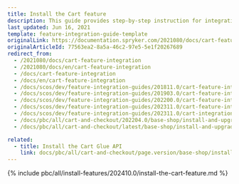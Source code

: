 ```yaml
---
title: Install the Cart feature
description: This guide provides step-by-step instruction for integrating Add product to cart from the Catalog page feature into your project.
last_updated: Jun 16, 2021
template: feature-integration-guide-template
originalLink: https://documentation.spryker.com/2021080/docs/cart-feature-integration
originalArticleId: 77563ea2-8a5a-46c2-97e5-5e1f20267689
redirect_from:
  - /2021080/docs/cart-feature-integration
  - /2021080/docs/en/cart-feature-integration
  - /docs/cart-feature-integration
  - /docs/en/cart-feature-integration
  - /docs/scos/dev/feature-integration-guides/201811.0/cart-feature-integration.html
  - /docs/scos/dev/feature-integration-guides/201903.0/cart-feature-integration.html
  - /docs/scos/dev/feature-integration-guides/202200.0/cart-feature-integration.html
  - /docs/scos/dev/feature-integration-guides/202311.0/cart-feature-integration.html
  - /docs/scos/dev/feature-integration-guides/202311.0/cart-integration.html
  - /docs/pbc/all/cart-and-checkout/202204.0/base-shop/install-and-upgrade/install-features/install-the-cart-feature.html
  - /docs/pbc/all/cart-and-checkout/latest/base-shop/install-and-upgrade/install-features/install-the-cart-feature.html

related:
  - title: Install the Cart Glue API
    link: docs/pbc/all/cart-and-checkout/page.version/base-shop/install-and-upgrade/install-glue-api/install-the-cart-glue-api.html
---
```


{% include pbc/all/install-features/202410.0/install-the-cart-feature.md %} <!-- To edit, see /_includes/pbc/all/install-features/202410.0/install-the-cart-feature.md -->
